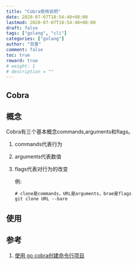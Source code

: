 ```yaml
---
title: "Cobra使用说明"
date: 2020-07-07T18:54:40+08:00
lastmod: 2020-07-07T18:54:40+08:00
draft: false
tags: ["golang", "cli"]
categories: ["golang"]
author: "百里"
comment: false
toc: true
reward: true
# weight: 1
# description = ""
---
```


## Cobra 

## 概念

Cobra有三个基本概念commands,arguments和flags。

1. commands代表行为

2. arguments代表数值

3. flags代表对行为的改变

   例:

   ```
   # clone是commands，URL是arguments，brae是flags
   git clone URL --bare
   ```

## 使用
   

## 参考

1. [使用 go cobra创建命令行项目](https://xuchao918.github.io/2019/04/29/使用-go-cobra创建命令行项目/)

